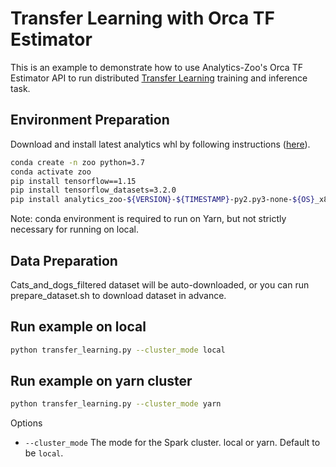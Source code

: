 # Transfer Learning with Orca TF Estimator

This is an example to demonstrate how to use Analytics-Zoo's Orca TF Estimator API to run distributed [Transfer Learning](https://github.com/tensorflow/docs/blob/master/site/en/r1/tutorials/images/transfer_learning.ipynb) training and inference task.

## Environment Preparation

Download and install latest analytics whl by following instructions ([here](https://analytics-zoo.github.io/master/#PythonUserGuide/install/#install-the-latest-nightly-build-wheels-for-pip)).

```bash
conda create -n zoo python=3.7
conda activate zoo
pip install tensorflow==1.15
pip install tensorflow_datasets=3.2.0
pip install analytics_zoo-${VERSION}-${TIMESTAMP}-py2.py3-none-${OS}_x86_64.whl
```
Note: conda environment is required to run on Yarn, but not strictly necessary for running on local.

## Data Preparation
Cats_and_dogs_filtered dataset will be auto-downloaded, or you can run prepare_dataset.sh to download dataset in advance.

## Run example on local
```bash
python transfer_learning.py --cluster_mode local 
```

## Run example on yarn cluster
```bash
python transfer_learning.py --cluster_mode yarn 
```

Options
* `--cluster_mode` The mode for the Spark cluster. local or yarn. Default to be `local`.
